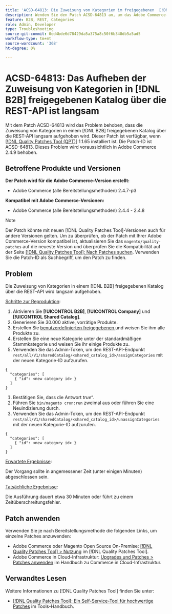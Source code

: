 ```yaml
---
title: 'ACSD-64813: Die Zuweisung von Kategorien im freigegebenen  [!DNL B2B]  über die REST-API ist langsam'
description: Wenden Sie den Patch ACSD-64813 an, um das Adobe Commerce-Problem zu beheben, bei dem das Aufheben der Zuweisung  [!DNL B2B]  Kategorien in einem freigegebenen Katalog über die REST-API langsam ist.
feature: B2B, REST, Categories
role: Admin, Developer
type: Troubleshooting
source-git-commit: 0ed4bde6d78429da5a375a8c50f6b348db5a5ad5
workflow-type: tm+mt
source-wordcount: '368'
ht-degree: 0%

---
```



# ACSD-64813: Das Aufheben der Zuweisung von Kategorien in [!DNL B2B] freigegebenen Katalog über die REST-API ist langsam

Mit dem Patch ACSD-64813 wird das Problem behoben, dass die Zuweisung von Kategorien in einem [!DNL B2B] freigegebenen Katalog über die REST-API langsam aufgehoben wird. Dieser Patch ist verfügbar, wenn [[!DNL Quality Patches Tool (QPT)]](/help/tools/quality-patches-tool/quality-patches-tool-to-self-serve-quality-patches.md) 1.1.65 installiert ist. Die Patch-ID ist ACSD-64813. Dieses Problem wird voraussichtlich in Adobe Commerce 2.4.9 behoben.

## Betroffene Produkte und Versionen

**Der Patch wird für die Adobe Commerce-Version erstellt:**

* Adobe Commerce (alle Bereitstellungsmethoden) 2.4.7-p3

**Kompatibel mit Adobe Commerce-Versionen:**

* Adobe Commerce (alle Bereitstellungsmethoden) 2.4.4 - 2.4.8

>[!NOTE]
>
>Der Patch könnte mit neuen [!DNL Quality Patches Tool]-Versionen auch für andere Versionen gelten. Um zu überprüfen, ob der Patch mit Ihrer Adobe Commerce-Version kompatibel ist, aktualisieren Sie das `magento/quality-patches` auf die neueste Version und überprüfen Sie die Kompatibilität auf der Seite [[!DNL Quality Patches Tool]: Nach Patches suchen](https://experienceleague.adobe.com/tools/commerce-quality-patches/index.html?lang=de). Verwenden Sie die Patch-ID als Suchbegriff, um den Patch zu finden.

## Problem

Die Zuweisung von Kategorien in einem [!DNL B2B] freigegebenen Katalog über die REST-API wird langsam aufgehoben.

<u>Schritte zur Reproduktion</u>:

1. Aktivieren Sie **[!UICONTROL B2B]**, **[!UICONTROL Company]** und **[!UICONTROL Shared Catalog]**.
1. Generieren Sie 30.000 aktive, vorrätige Produkte.
1. Erstellen Sie [ benutzerdefinierten freigegebenen ](https://experienceleague.adobe.com/de/docs/commerce-admin/b2b/shared-catalogs/catalog-shared#actions-controls) und weisen Sie ihm alle Produkte zu.
1. Erstellen Sie eine neue Kategorie unter der standardmäßigen Stammkategorie und weisen Sie ihr einige Produkte zu.
1. Verwenden Sie das Admin-Token, um den REST-API-Endpunkt `rest/all/V1/sharedCatalog/<shared_catalog_id>/assignCategories` mit der neuen Kategorie-ID aufzurufen.

```
{
  "categories": [
    { "id": <new category id> }
  ]
}
```

1. Bestätigen Sie, dass die Antwort *true“*.
1. Führen Sie `bin/magento cron:run` zweimal aus oder führen Sie eine Neuindizierung durch.
1. Verwenden Sie das Admin-Token, um den REST-API-Endpunkt `rest/all/V1/sharedCatalog/<shared_catalog_id>/unassignCategories` mit der neuen Kategorie-ID aufzurufen.

```
{
  "categories": [
    { "id": <new category id> }
  ]
}
```

<u>Erwartete Ergebnisse</u>:

Der Vorgang sollte in angemessener Zeit (unter einigen Minuten) abgeschlossen sein.

<u>Tatsächliche Ergebnisse</u>:

Die Ausführung dauert etwa 30 Minuten oder führt zu einem Zeitüberschreitungsfehler.

## Patch anwenden

Verwenden Sie je nach Bereitstellungsmethode die folgenden Links, um einzelne Patches anzuwenden:

* Adobe Commerce oder Magento Open Source On-Premise: [[!DNL Quality Patches Tool] > Nutzung](/help/tools/quality-patches-tool/usage.md) im [!DNL Quality Patches Tool].
* Adobe Commerce in Cloud-Infrastruktur: [Upgrades und Patches > Patches anwenden](https://experienceleague.adobe.com/docs/commerce-cloud-service/user-guide/develop/upgrade/apply-patches.html?lang=de) im Handbuch zu Commerce in Cloud-Infrastruktur.

## Verwandtes Lesen

Weitere Informationen zu [!DNL Quality Patches Tool] finden Sie unter:

* [[!DNL Quality Patches Tool]: Ein Self-Service-Tool für hochwertige Patches](/help/tools/quality-patches-tool/quality-patches-tool-to-self-serve-quality-patches.md) im Tools-Handbuch.
